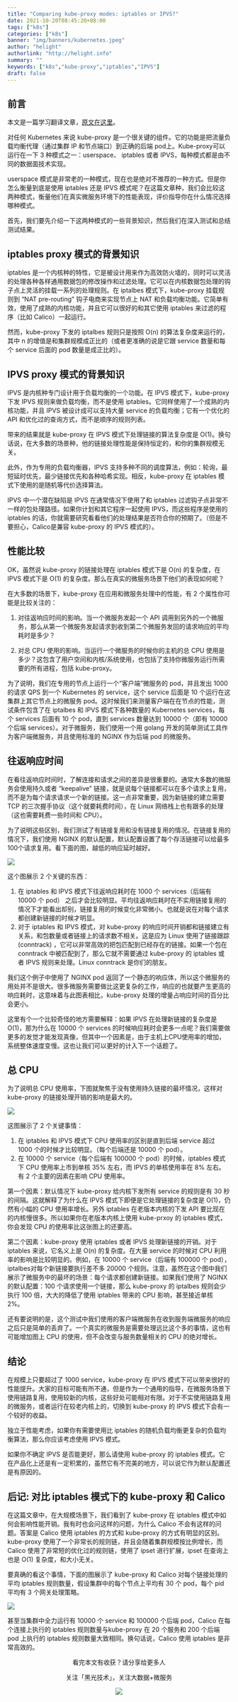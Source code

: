 ```yaml
---
title: "Comparing kube-proxy modes: iptables or IPVS?"
date: 2021-10-20T08:45:20+08:00
tags: ["k8s"]
categories: ["k8s"]
banner: "img/banners/kubernetes.jpeg"
author: "helight"
authorlink: "http://helight.info"
summary: ""
keywords: ["k8s","kube-proxy","iptables","IPVS"]
draft: false
---
```


## 前言
本文是一篇学习翻译文章，[原文在这里](https://www.tigera.io/blog/comparing-kube-proxy-modes-iptables-or-ipvs/)。

对任何 Kubernetes 来说 kube-proxy 是一个很关键的组件。它的功能是把流量负载均衡代理（通过集群 IP 和节点端口）到正确的后端 pod上。Kube-proxy可以运行在一下 3 种模式之一：userspace、 iptables 或者 IPVS，每种模式都是由不同的数据面技术实现。

userspace 模式是非常老的一种模式，现在也是绝对不推荐的一种方式。但是你怎么衡量到底是使用 iptables 还是 IPVS 模式呢？在这篇文章种，我们会比较这两种模式，衡量他们在真实微服务环境下的性能表现，评价指导你在什么情况选择哪种模式。

首先，我们要先介绍一下这两种模式的一些背景知识，然后我们在深入测试和总结测试结果。

## iptables proxy 模式的背景知识
iptables 是一个内核种的特性，它是被设计用来作为高效防火墙的，同时可以灵活的处理各种各样通用数据包的修改操作和过滤处理。它可以在内核数据包处理的钩子点上灵活的挂载一系列的处理规则。在 iptalbes 模式下，kube-proxy 挂载规则到 “NAT pre-routing” 钩子电商来实现节点上 NAT 和负载均衡功能。它简单有效，使用了成熟的内核功能，并且它可以很好的和其它使用 iptables 来过滤的程序（比如 Calico）一起运行。

然而，kube-proxy 下发的 iptalbes 规则只是按照 O(n) 的算法复杂度来运行的，其中 n 的增值是和集群规模成正比的（或者更准确的说是它跟 service 数量和每个 service 后面的 pod 数量是成正比的）。

## IPVS proxy 模式的背景知识
IPVS 是内核种专门设计用于负载均衡的一个功能。在 IPVS 模式下，kube-proxy 下发 IPVS 规则来做负载均衡，而不是使用 iptables。它同样使用了一个成熟的内核功能，并且 IPVS 被设计成可以支持大量 service 的负载均衡；它有一个优化的 API 和优化过的查询方式，而不是顺序的规则列表。

带来的结果就是 kube-proxy 在 IPVS 模式下处理链接的算法复杂度是 O(1)。换句话说，在大多数的场景种，他的链接处理性能是保持恒定的，和你的集群规模无关。

此外，作为专用的负载均衡器，IPVS 支持多种不同的调度算法，例如：轮询，最短延时优先，最少链接优先和各种哈希实现。相反，kube-proxy 在 iptables 模式下使用的是随机等代价选择算法。

IPVS 中一个潜在缺陷是 IPVS 在通常情况下使用了和 iptables 过滤钩子点非常不一样的包处理路径。如果你计划和其它程序一起使用 IPVS，而这些程序是使用的 iptables 的话，你就需要研究看看他们的处理结果是否符合你的预期了。（但是不要担心，Calico是兼容 kube-proxy 的 IPVS 模式的）。

## 性能比较
OK，虽然说 kube-proxy 的链接处理在 iptables 模式下是 O(n) 的复杂度，在 IPVS 模式下是 O(1) 的复杂度。那么在真实的微服务场景下他们的表现如何呢？

在大多数的场景下，kube-proxy 在应用和微服务处理中的性能，有 2 个属性你可能是比较关注的：

1. 对往返响应时间的影响。当一个微服务发起一个 API 调用到另外的一个微服务，那么从第一个微服务发起请求到收到第二个微服务发回的请求响应的平均耗时是多少？

1. 对总 CPU 使用的影响。当运行一个微服务的时候你的主机的总 CPU 使用是多少？这包含了用户空间和内核/系统使用，也包括了支持你微服务运行所需要的所有进程，包括 kube-proxy。

为了说明，我们在专用的节点上运行一个“客户端”微服务的 pod，并且发出 1000 的请求 QPS 到一个 Kubernetes 的 service，这个 service 后面是 10 个运行在这集群上其它节点上的微服务 pod。这时候我们来测量客户端在在节点的性能，测试条件包含了在 iptalbes 和 IPVS 模式下各种数量的 Kubernetes services，每个 services 后面有 10 个 pod，直到 services 数量达到 10000 个（即有 10000 个后端 services）。对于微服务，我们使用一个用 golang 开发的简单测试工具作为客户端微服务，并且使用标准的 NGINX 作为后端 pod 的微服务。 

## 往返响应时间
在看往返响应时间时，了解连接和请求之间的差异是很重要的。通常大多数的微服务会使用持久或者 “keepalive” 链接，就是说每个链接都可以在多个请求上复用，而不是为每个请求请求一个新的链接。这一点非常重要，因为新链接的建立需要 TCP 的三次握手协议（这个就要耗费时间），在 Linux 网络栈上也有跟多的处理（这也需要耗费一些时间和 CPU）。

为了说明这些区别，我们测试了有链接复用和没有链接复用的情况。在链接复用的情况下，我们使用 NGINX 的默认配置，默认配置设置了每个存活链接可以给最多100个请求复用。看下面的图，越低的响应延时越好。

![](imgs/1.png)

这个图展示 2 个关键的东西：

1. 在 iptables 和 IPVS 模式下往返响应耗时在 1000 个 services（后端有 10000 个 pod） 之后才会比较明显。平均往返响应耗时在不实用链接复用的情况下才能看出却别，链接复用的时候变化非常微小。也就是说在对每个请求都创建新链接的时候才明显。
1. 对于 iptables 和 IPVS 模式，对 kube-proxy 的响应时间开销都和链接建立有关系，和包数量或者链接上的请求数不相关。这是应为 Linux 使用了链接跟踪(conntrack) ，它可以非常高效的把包匹配到已经存在的链接。如果一个包在 conntrack 中被匹配到了，那么它就不需要通过 kube-proxy 的 iptables 或者 IPVS 规则来处理。Linux conntrack 是你们的朋友。

我们这个例子中使用了 NGINX pod 返回了一个静态的响应体，所以这个微服务的用处并不是很大。很多微服务需要做比这更复杂的工作，响应的也就要产生更高的响应耗时，这意味着与此图表相比，kube-proxy 处理的增量占响应时间的百分比会更小。

这里有个一个比较奇怪的地方需要解释：如果 IPVS 在处理新链接的复杂度是 O(1)，那为什么在 10000 个 services 的时候响应耗时会更多一点呢？我们需要做更多的发觉才能发现真像，但其中一个因素是，由于主机上CPU使用率的增加，系统整体速度变慢。这也让我们可以更好的计入下一个话题了。

## 总 CPU
为了说明总 CPU 使用率，下图就聚焦于没有使用持久链接的最坏情况，这样对 kube-proxy 的链接处理开销的影响是最大的。

![](imgs/2.png)

这图展示了 2 个关键事情：
1. 在 iptables 和 IPVS 模式下 CPU 使用率的区别是直到后端 service 超过 1000 个的时候才比较明显。（每个后端还是 10000 个 pod）。
1. 在 10000 个 service（每个后端有 100000 个 pod）的时候，iptables 模式下 CPU 使用率上市到单核 35% 左右，而 IPVS 的单核使用率在 8% 左右。
有 2 个主要的因素在影响 CPU 使用率。

第一个因素：默认情况下 kube-proxy 给内核下发所有 service 的规则是有 30 秒的间隔。这就解释了为什么在 IPVS 模式下即便是它处理链接的复杂度是 O(1)，仍然有小幅的 CPU 使用率增长。另外 iptables 在老版本内核的下发 API 要比现在的内核慢很多。所以如果你在老版本内核上使用 kube-prxoy 的 iptables 模式，你会发现 CPU 的使用率比这张图上的还要高。

第二个因素：kube-proxy 使用 iptables 或者 IPVS 处理新链接的开销。对于 iptables 来说，它名义上是 O(n) 的复杂度。在大量 service 的时候对 CPU 利用率的影响是比较明显的。例如，在 10000 个 service（后端有 100000 个 pod），iptalbes对每个新链接要执行差不多 20000 个规则。注意，虽然在这个图中我们展示了微服务中的最坏的场景：每个请求都创建新链接。如果我们使用了 NGINX 的默认配置：100 个请求使用一个链接，那么 kube-proxy 的 iptalbes 规则会少执行 100 倍，大大的降低了使用 iptables 带来的 CPU 影响，甚至接近单核 2%。

还有要说明的是，这个测试中我们使用的客户端微服务在收到服务端微服务的响应之后只是简单的丢弃了。一个真实的微服务是需要处理远比这个多的事情，这也有可能增加图上 CPU 的使用，但不会改变与服务数量相关的 CPU 的绝对增长。

## 结论
在规模上只要超过了 1000 service，kube-proxy 在 IPVS 模式下可以带来很好的性能提升。大家的目标可能有所不通，但是作为一个通用的指导，在微服务场景下使用链路复用，使用较新的内核，这些好处可能相对有限。对于不实使用链路复用的微服务，或者运行在较老内核上的，切换到 kube-proxy 的 IPVS 模式下会有一个较好的收益。

独立于性能考虑，如果你有需要使用比 iptables 的随机负载均衡更复杂的负载均衡算法，那么你应该考虑使用 IPVS 模式。

如果你不确定 IPVS 是否能更好，那么请使用 kube-proxy 的 iptables 模式。它在产品化上还是有一定积累的，虽然它有不完美的地方，可以说它作为默认配置还是有原因的。

## 后记: 对比 iptables 模式下的 kube-proxy 和 Calico
在这篇文章中，在大规模场景下，我们看到了 kube-proxy 在 iptables 模式中如何会影响性能开销。我有时也会问这样的问题，为什么 Calico 不会有这样的问题。答案是 Calico 使用 iptables 的方式和 kube-proxy 的方式有明显的区别。kube-proxy 使用了一个非常长的规则链，并且会随着集群规模按比例增长，而 Calico 使用了非常短的优化过的规则链，使用了 ipset 进行扩展，ipset 在查询上也是 O(1) 复杂度，和大小无关。

要真确的看这个事情，下面的图展示了 kube-proxy 和 Calico 对每个链接处理的平均 iptables 规则数量，假设集群中的每个节点上平均有 30 个 pod，每个 pid 平均有 3 个网关处理策略。

![](imgs/3.png)

甚至当集群中全力运行有 10000 个 service 和 100000 个后端 pod，Calico 在每个连接上执行的 iptables 规则数量与kube-proxy 在 20 个服务和 200 个后端 pod 上执行的 iptables 规则数量大致相同。换句话说，Calico 使用 iptables 是非常高效的。


<center>
看完本文有收获？请分享给更多人

关注「黑光技术」，关注大数据+微服务

![](/img/qrcode_helight_tech.jpg)
</center>